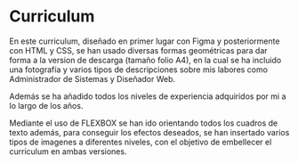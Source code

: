 # Curriculum
En este curriculum, diseñado en primer lugar con Figma y posteriormente con HTML y CSS, se han usado diversas formas 
geométricas para dar forma a la version de descarga (tamaño folio A4), en la cual se ha incluido una fotografía y 
varios tipos de descripciones sobre mis labores como Administrador de Sistemas y Diseñador Web.

Además se ha añadido todos los niveles de experiencia adquiridos por mi a lo largo de los años.

Mediante el uso de FLEXBOX se han ido orientando todos los cuadros de texto además, para conseguir los efectos deseados, 
se han insertado varios tipos de imagenes a diferentes niveles, con el objetivo de embellecer el curriculum en ambas versiones.
